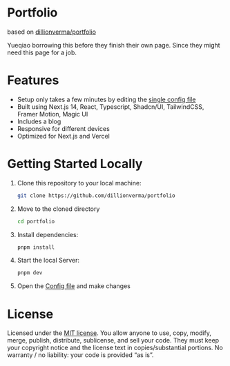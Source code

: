 # Portfolio 
based on [dillionverma/portfolio](https://github.com/dillionverma/portfolio)

Yueqiao borrowing this before they finish their own page. Since they might need this page for a job.

# Features

- Setup only takes a few minutes by editing the [single config file](./src/data/resume.tsx)
- Built using Next.js 14, React, Typescript, Shadcn/UI, TailwindCSS, Framer Motion, Magic UI
- Includes a blog
- Responsive for different devices
- Optimized for Next.js and Vercel

# Getting Started Locally

1. Clone this repository to your local machine:

   ```bash
   git clone https://github.com/dillionverma/portfolio
   ```

2. Move to the cloned directory

   ```bash
   cd portfolio
   ```

3. Install dependencies:

   ```bash
   pnpm install
   ```

4. Start the local Server:

   ```bash
   pnpm dev
   ```

5. Open the [Config file](./src/data/resume.tsx) and make changes

# License

Licensed under the [MIT license](https://github.com/dillionverma/portfolio/blob/main/LICENSE.md).
You allow anyone to use, copy, modify, merge, publish, distribute, sublicense, and sell your code.
They must keep your copyright notice and the license text in copies/substantial portions.
No warranty / no liability: your code is provided “as is”.
